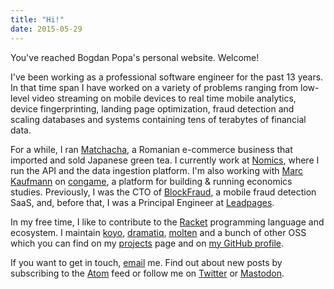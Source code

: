 ```yaml
---
title: "Hi!"
date: 2015-05-29
---
```


You've reached Bogdan Popa's personal website.  Welcome!

I've been working as a professional software engineer for the past
13 years. In that time span I have worked on a variety of problems
ranging from low-level video streaming on mobile devices to real time
mobile analytics, device fingerprinting, landing page optimization,
fraud detection and scaling databases and systems containing tens of
terabytes of financial data.

For a while, I ran [Matchacha], a Romanian e-commerce business that
imported and sold Japanese green tea.  I currently work at [Nomics],
where I run the API and the data ingestion platform.  I'm also working
with [Marc Kaufmann] on [congame], a platform for building & running
economics studies.  Previously, I was the CTO of [BlockFraud], a
mobile fraud detection SaaS, and, before that, I was a Principal
Engineer at [Leadpages].

In my free time, I like to contribute to the [Racket] programming
language and ecosystem.  I maintain [koyo], [dramatiq], [molten] and a
bunch of other OSS which you can find on my [projects] page and on [my
GitHub profile][gh].

If you want to get in touch, [email] me. Find out about new posts by
subscribing to the [Atom] feed or follow me on [Twitter] or <a
rel="me" href="https://types.pl/@bogdanp">Mastodon</a>.

[Atom]: http://defn.io/index.xml
[BlockFraud]: http://blockfraud.com
[Dramatiq]: https://dramatiq.io
[Leadpages]: https://leadpages.com
[Marc Kaufmann]: https://trichotomy.xyz/
[Matchacha]: /2019/08/20/racket-ecommerce/
[Nomics]: https://nomics.com
[Racket]: https://racket-lang.org
[Twitter]: https://twitter.com/bogdanp
[congame]: https://github.com/MarcKaufmann/congame
[email]: mailto:bogdan@defn.io
[gh]: https://github.com/Bogdanp
[koyo]: https://koyoweb.org
[molten]: https://moltenframework.com
[oss]: https://moltenframework.com
[projects]: /page/projects
